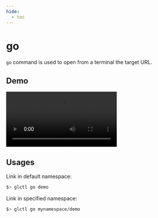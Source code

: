 ```yaml
---
hide:
  - toc
---
```


# go

`go` command is used to open from a terminal the target URL.

## Demo

![type:video](../../imgs/demo-glctl-go.mp4)

## Usages

Link in default namespace:

``` sh
$> glctl go demo
```

Link in specified namespace:

``` sh
$> glctl go mynamespace/demo
```
